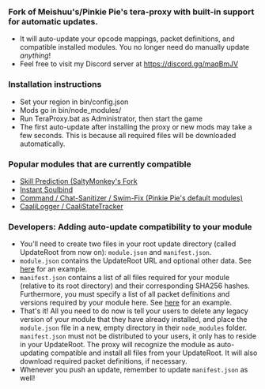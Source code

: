 ### Fork of Meishuu's/Pinkie Pie's tera-proxy with built-in support for automatic updates.
* It will auto-update your opcode mappings, packet definitions, and compatible installed modules. You no longer need do manually update _anything_!
* Feel free to visit my Discord server at https://discord.gg/maqBmJV

### Installation instructions
* Set your region in bin/config.json
* Mods go in bin/node_modules/
* Run TeraProxy.bat as Administrator, then start the game
* The first auto-update after installing the proxy or new mods may take a few seconds. This is because all required files will be downloaded automatically.

### Popular modules that are currently compatible
* [Skill Prediction (SaltyMonkey's Fork](https://github.com/SaltyMonkey/skill-prediction)
* [Instant Soulbind](https://github.com/beng-mods/instant-soulbind)
* [Command / Chat-Sanitizer / Swim-Fix (Pinkie Pie's default modules)](https://github.com/pinkipi/tera-proxy)
* [CaaliLogger / CaaliStateTracker](https://github.com/hackerman-caali/data-logger)

### Developers: Adding auto-update compatibility to your module
* You'll need to create two files in your root update directory (called UpdateRoot from now on): `module.json` and `manifest.json`.
* `module.json` contains the UpdateRoot URL and optional other data. See [here](https://github.com/hackerman-caali/data-logger/blob/new-auto-updates/update/CaaliLogger/module.json) for an example.
* `manifest.json` contains a list of all files required for your module (relative to its root directory) and their corresponding SHA256 hashes. Furthermore, you must specify a list of all packet definitions and versions required by your module here. See [here](https://github.com/hackerman-caali/data-logger/blob/new-auto-updates/update/CaaliLogger/manifest.json) for an example.
* That's it! All you need to do now is tell your users to delete any legacy version of your module that they have already installed, and place the `module.json` file in a new, empty directory in their `node_modules` folder. `manifest.json` must not be distributed to your users, it only has to reside in your UpdateRoot. The proxy will recognize the module as auto-updating compatible and install all files from your UpdateRoot. It will also download required packet definitions, if necessary.
* Whenever you push an update, remember to update `manifest.json` as well!
